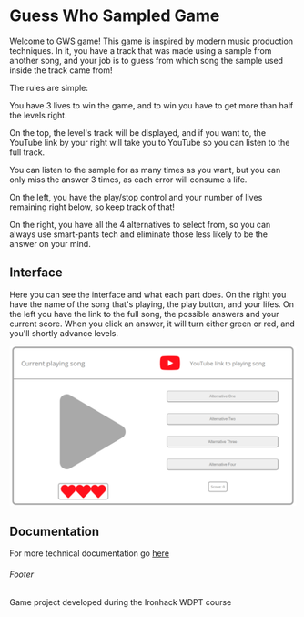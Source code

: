 # Guess Who Sampled Game

Welcome to GWS game!
This game is inspired by modern music production techniques. In it, you have a
track that was made using a sample from another song, and your job is to
guess from which song the sample used inside the track came from!

The rules are simple:

You have 3 lives to win the game, and to win you have to get more than half the levels right.

On the top, the level's track will be displayed, and if you want to, the YouTube
link by your right will take you to YouTube so you can listen to the full track.

You can listen to the sample for as many times as you want, but you can only miss
the answer 3 times, as each error will consume a life.

On the left, you have the play/stop control and your number of lives remaining
right below, so keep track of that!

On the right, you have all the 4 alternatives to select from, so you can always use
smart-pants tech and eliminate those less likely to be the answer on your mind.

## Interface

Here you can see the interface and what each part does.
On the right you have the name of the song that's playing,
the play button, and your lifes. On the left you have the link to the full song, 
the possible answers and your current score. When you click an answer, 
it will turn either green or red, and you'll shortly advance levels.

![ui-mindmap 10](images/game-ui.png)

## Documentation

For more technical documentation go [here](DevelopmentProcess.md)

###### Footer

Game project developed during the Ironhack WDPT course
